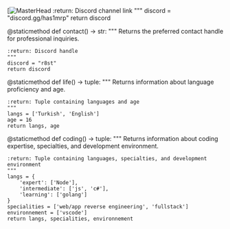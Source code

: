 [![MasterHead](https://cdn.discordapp.com/attachments/1203763906657394688/1221849023242047769/r8st.png?ex=66141293&is=66019d93&hm=1f466f7fe162f1e217a9acc4af3e1806b80c44913fe91c244d0f0e055fb8e3c6&)
    :return: Discord channel link
    """
    discord = "discord.gg/has1mrp"
    return discord

@staticmethod
def contact() -> str:
    """
    Returns the preferred contact handle for professional inquiries.

    :return: Discord handle
    """
    discord = "r8st"
    return discord

@staticmethod
def life() -> tuple:
    """
    Returns information about language proficiency and age.

    :return: Tuple containing languages and age
    """
    langs = ['Turkish', 'English']
    age = 16
    return langs, age

@staticmethod
def coding() -> tuple:
    """
    Returns information about coding expertise, specialties, and development environment.

    :return: Tuple containing languages, specialties, and development environment
    """
    langs = {
        'expert': ['Node'],
        'intermediate': ['js', 'c#'],
        'learning': ['golang']
    }
    specialities = ['web/app reverse engineering', 'fullstack']
    environnement = ['vscode']
    return langs, specialities, environnement
